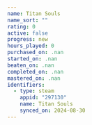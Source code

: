 ```yaml
---
name: Titan Souls
name_sort: ""
rating: 0
active: false
progress: new
hours_played: 0
purchased_on: .nan
started_on: .nan
beaten_on: .nan
completed_on: .nan
mastered_on: .nan
identifiers:
  - type: steam
    appid: "297130"
    name: Titan Souls
    synced_on: 2024-08-30
---
```

